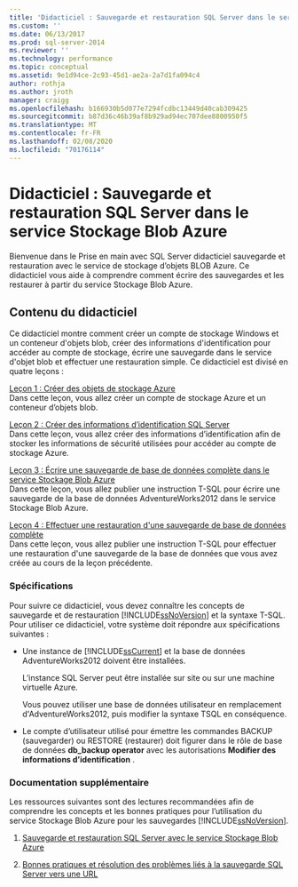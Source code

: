 ```yaml
---
title: 'Didacticiel : Sauvegarde et restauration SQL Server dans le service Stockage Blob Azure | Microsoft Docs'
ms.custom: ''
ms.date: 06/13/2017
ms.prod: sql-server-2014
ms.reviewer: ''
ms.technology: performance
ms.topic: conceptual
ms.assetid: 9e1d94ce-2c93-45d1-ae2a-2a7d1fa094c4
author: rothja
ms.author: jroth
manager: craigg
ms.openlocfilehash: b166930b5d077e7294fcdbc13449d40cab309425
ms.sourcegitcommit: b87d36c46b39af8b929ad94ec707dee8800950f5
ms.translationtype: MT
ms.contentlocale: fr-FR
ms.lasthandoff: 02/08/2020
ms.locfileid: "70176114"
---
```

# <a name="tutorial-sql-server-backup-and-restore-to-azure-blob-storage-service"></a>Didacticiel : Sauvegarde et restauration SQL Server dans le service Stockage Blob Azure
  Bienvenue dans le Prise en main avec SQL Server didacticiel sauvegarde et restauration avec le service de stockage d’objets BLOB Azure. Ce didacticiel vous aide à comprendre comment écrire des sauvegardes et les restaurer à partir du service Stockage Blob Azure.  
  
## <a name="what-you-will-learn"></a>Contenu du didacticiel  
 Ce didacticiel montre comment créer un compte de stockage Windows et un conteneur d'objets blob, créer des informations d'identification pour accéder au compte de stockage, écrire une sauvegarde dans le service d'objet blob et effectuer une restauration simple. Ce didacticiel est divisé en quatre leçons :  
  
 [Leçon 1 : Créer des objets de stockage Azure](../tutorials/lesson-1-create-windows-azure-storage-objects.md)  
 Dans cette leçon, vous allez créer un compte de stockage Azure et un conteneur d’objets blob.  
  
 [Leçon 2 : Créer des informations d’identification SQL Server](../tutorials/lesson-2-create-a-sql-server-credential.md)  
 Dans cette leçon, vous allez créer des informations d’identification afin de stocker les informations de sécurité utilisées pour accéder au compte de stockage Azure.  
  
 [Leçon 3 : Écrire une sauvegarde de base de données complète dans le service Stockage Blob Azure](../tutorials/lesson-3-write-a-full-database-backup-to-the-windows-azure-blob-storage-service.md)  
 Dans cette leçon, vous allez publier une instruction T-SQL pour écrire une sauvegarde de la base de données AdventureWorks2012 dans le service Stockage Blob Azure.  
  
 [Leçon 4 : Effectuer une restauration d'une sauvegarde de base de données complète](../tutorials/lesson-4-perform-a-restore-from-a-full-database-backup.md)  
 Dans cette leçon, vous allez publier une instruction T-SQL pour effectuer une restauration d'une sauvegarde de la base de données que vous avez créée au cours de la leçon précédente.  
  
### <a name="requirements"></a>Spécifications  
 Pour suivre ce didacticiel, vous devez connaître les concepts de sauvegarde et de restauration [!INCLUDE[ssNoVersion](../includes/ssnoversion-md.md)] et la syntaxe T-SQL. Pour utiliser ce didacticiel, votre système doit répondre aux spécifications suivantes :  
  
-   Une instance de [!INCLUDE[ssCurrent](../includes/sscurrent-md.md)] et la base de données AdventureWorks2012 doivent être installées.  
  
     L’instance SQL Server peut être installée sur site ou sur une machine virtuelle Azure.  
  
     Vous pouvez utiliser une base de données utilisateur en remplacement d'AdventureWorks2012, puis modifier la syntaxe TSQL en conséquence.  
  
-   Le compte d’utilisateur utilisé pour émettre les commandes BACKUP (sauvegarder) ou RESTORE (restaurer) doit figurer dans le rôle de base de données **db_backup operator** avec les autorisations **Modifier des informations d’identification** .  
  
### <a name="additional-reading"></a>Documentation supplémentaire  
 Les ressources suivantes sont des lectures recommandées afin de comprendre les concepts et les bonnes pratiques pour l’utilisation du service Stockage Blob Azure pour les sauvegardes [!INCLUDE[ssNoVersion](../includes/ssnoversion-md.md)].  
  
1.  [Sauvegarde et restauration SQL Server avec le service Stockage Blob Azure](backup-restore/sql-server-backup-and-restore-with-microsoft-azure-blob-storage-service.md)  
  
2.  [Bonnes pratiques et résolution des problèmes liés à la sauvegarde SQL Server vers une URL](backup-restore/sql-server-backup-to-url-best-practices-and-troubleshooting.md)  
  
  
